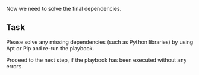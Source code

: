 Now we need to solve the final dependencies.

## Task

Please solve any missing dependencies (such as Python libraries) by using Apt or Pip and re-run the playbook.

Proceed to the next step, if the playbook has been executed without any errors.
